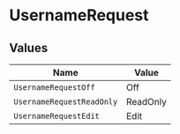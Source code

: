 # UsernameRequest


## Values

| Name                      | Value                     |
| ------------------------- | ------------------------- |
| `UsernameRequestOff`      | Off                       |
| `UsernameRequestReadOnly` | ReadOnly                  |
| `UsernameRequestEdit`     | Edit                      |
